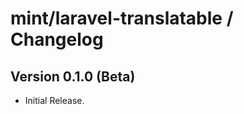 mint/laravel-translatable / Changelog
=====================================

## Version 0.1.0 (Beta)
- Initial Release.
